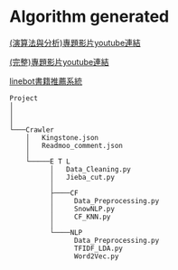 # Algorithm generated

[(演算法與分析)專題影片youtube連結](https://youtu.be/1LvaEpqATGI)

[(完整)專題影片youtube連結](https://www.youtube.com/watch?v=DheBnBML2cw)

[linebot書籍推薦系統](https://youtu.be/HlQsczxLR7Y)

```
Project
│ 
│   
│
└───Crawler
    │   Kingstone.json
    │   Readmoo_comment.json
    │
    └─────E T L
          │   Data_Cleaning.py
          │   Jieba_cut.py
          │ 
          ├────CF 
          │     Data_Preprocessing.py
          │     SnowNLP.py
          │     CF_KNN.py
          │ 
          └────NLP
                Data_Preprocessing.py
                TFIDF_LDA.py
                Word2Vec.py
```
